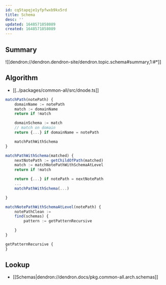 ```yaml
---
id: cq5tapqje1yfpfwxb9kx5rd
title: Schema
desc: ''
updated: 1648571858089
created: 1648571858089
---
```


## Summary

![[dendron://dendron.dendron-site/dendron.topic.schema#summary,1:#*]]

## Algorithm

- [[../packages/common-all/src/dnode.ts]]
```ts
matchPath(notePath) { 
    domainName := notePath
    match := domainName
    return if !match

    domainSchema := match
    // match on domain
    return {...} if domainName = notePath 

    matchPathWithSchema
}
```

```ts
matchPathWithSchema(matched) { 
    nextNotePath := getChildOfPath(matched)
    match := matchNotePathWithSchemaAtLevel
    return if !match

    return {...} if notePath = nextNotePath
    ...
    matchPathWithSchema(...)

}
```

```ts
matchNotePathWithSchemaAtLevel(notePath) { 
    notePathClean := 
    find(schemas) { 
        pattern := getPatternRecursive

    }
}
```

```ts
getPatternRecursive { 
}
```

## Lookup
- [[Schemas|dendron://dendron.docs/pkg.common-all.arch.schemas]]